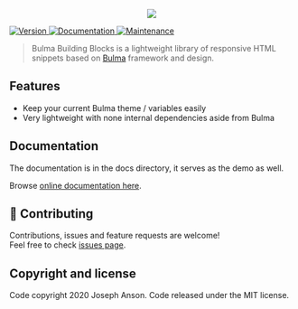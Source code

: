 <p align="center">
  <a href="https://buefy.org">
    <img src="https://raw.githubusercontent.com/JosephAnson/BulmaBuildingBlocks/master/docs/static/icon-black.png" />
  </a>
</p>
<p>
  <a href="https://github.com/JosephAnson/BulmaBuildingBlocks/blob/master/CHANGELOG.md">
    <img alt="Version" src="https://img.shields.io/badge/version-0.2.1-blue.svg?cacheSeconds=2592000" />
  </a>
  <a href="https://github.com/JosephAnson/BulmaBuildingBlocks#readme" target="_blank">
    <img alt="Documentation" src="https://img.shields.io/badge/documentation-yes-brightgreen.svg" />
  </a>
  <a href="https://github.com/JosephAnson/BulmaBuildingBlocks/graphs/commit-activity" target="_blank">
    <img alt="Maintenance" src="https://img.shields.io/badge/Maintained%3F-yes-green.svg" />
  </a>
</p>

> Bulma Building Blocks is a lightweight library of responsive HTML snippets based on [Bulma](http://bulma.io/) framework and design.

## Features

* Keep your current Bulma theme / variables easily
* Very lightweight with none internal dependencies aside from Bulma

## Documentation

The documentation is in the docs directory, it serves as the demo as well.

Browse [online documentation here](https://bulmabuildingblocks.herokuapp.com/).

## 🤝 Contributing

Contributions, issues and feature requests are welcome!<br />Feel free to check [issues page](https://github.com/JosephAnson/BulmaBuildingBlocks/issues).

## Copyright and license
Code copyright 2020 Joseph Anson. Code released under the MIT license.
